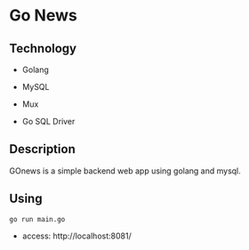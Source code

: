 # Go News

## Technology

- Golang
- MySQL

- Mux
- Go SQL Driver

## Description

GOnews is a simple backend web app using golang and mysql.

## Using

```go run main.go``` 

- access: http://localhost:8081/
